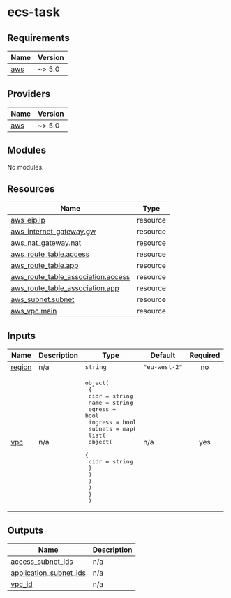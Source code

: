 # ecs-task

<!-- BEGINNING OF PRE-COMMIT-TERRAFORM DOCS HOOK -->
## Requirements

| Name | Version |
|------|---------|
| <a name="requirement_aws"></a> [aws](#requirement\_aws) | ~> 5.0 |

## Providers

| Name | Version |
|------|---------|
| <a name="provider_aws"></a> [aws](#provider\_aws) | ~> 5.0 |

## Modules

No modules.

## Resources

| Name | Type |
|------|------|
| [aws_eip.ip](https://registry.terraform.io/providers/hashicorp/aws/latest/docs/resources/eip) | resource |
| [aws_internet_gateway.gw](https://registry.terraform.io/providers/hashicorp/aws/latest/docs/resources/internet_gateway) | resource |
| [aws_nat_gateway.nat](https://registry.terraform.io/providers/hashicorp/aws/latest/docs/resources/nat_gateway) | resource |
| [aws_route_table.access](https://registry.terraform.io/providers/hashicorp/aws/latest/docs/resources/route_table) | resource |
| [aws_route_table.app](https://registry.terraform.io/providers/hashicorp/aws/latest/docs/resources/route_table) | resource |
| [aws_route_table_association.access](https://registry.terraform.io/providers/hashicorp/aws/latest/docs/resources/route_table_association) | resource |
| [aws_route_table_association.app](https://registry.terraform.io/providers/hashicorp/aws/latest/docs/resources/route_table_association) | resource |
| [aws_subnet.subnet](https://registry.terraform.io/providers/hashicorp/aws/latest/docs/resources/subnet) | resource |
| [aws_vpc.main](https://registry.terraform.io/providers/hashicorp/aws/latest/docs/resources/vpc) | resource |

## Inputs

| Name | Description | Type | Default | Required |
|------|-------------|------|---------|:--------:|
| <a name="input_region"></a> [region](#input\_region) | n/a | `string` | `"eu-west-2"` | no |
| <a name="input_vpc"></a> [vpc](#input\_vpc) | n/a | <pre>object(<br>    {<br>      cidr    = string<br>      name    = string<br>      egress  = bool<br>      ingress = bool<br>      subnets = map(<br>        list(<br>          object(<br>            {<br>              cidr = string<br>            }<br>          )<br>        )<br>      )<br>    }<br>  )</pre> | n/a | yes |

## Outputs

| Name | Description |
|------|-------------|
| <a name="output_access_subnet_ids"></a> [access\_subnet\_ids](#output\_access\_subnet\_ids) | n/a |
| <a name="output_application_subnet_ids"></a> [application\_subnet\_ids](#output\_application\_subnet\_ids) | n/a |
| <a name="output_vpc_id"></a> [vpc\_id](#output\_vpc\_id) | n/a |
<!-- END OF PRE-COMMIT-TERRAFORM DOCS HOOK -->
